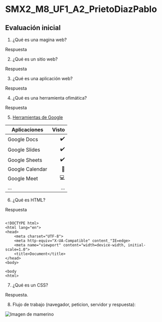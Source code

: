 # SMX2_M8_UF1_A2_PrietoDiazPablo

## Evaluación inicial

1. ¿Qué es una magina web?

Respuesta

2. ¿Qué es un sitio web?

Respuesta

3. ¿Qué es una aplicación web?

Respuesta

4. ¿Qué es una herramienta ofimática?

Respuesta

5. [Herramientas de Google](https://www.google.com/intl/es-419/chrome/browser-tools/ "Herramientas de Google")

|**Aplicaciones** |**Visto** |
|---------|----------:|
|Google Docs |✔️ |
|Google Slides |✔️ |
|Google Sheets |✔️ |
|Google Calendar |📅 |
|Google Meet |💻 |
|... |... |

6. ¿Qué es HTML?

Respuesta

```

<!DOCTYPE html>
<html lang="en">
<head>
    <meta charset="UTF-8">
    <meta http-equiv="X-UA-Compatible" content_"IE=edge>
    <meta name="viewport" content="width=device-width, initial-scale=1.0">
    <title>Document</title>
</head>
<body>

<body
<html>

```
7. ¿Qué es un CSS?

Respuesta.

8. Flujo de trabajo (navegador, peticion, servidor y respuesta):

![Imagen de mamerino](https://github.com/Pavlotesto/SMX2_M8_UF1_A2_PrietoDiazPablo/blob/main/Captura%20de%20pantalla%202023-09-29%20155137.png)

